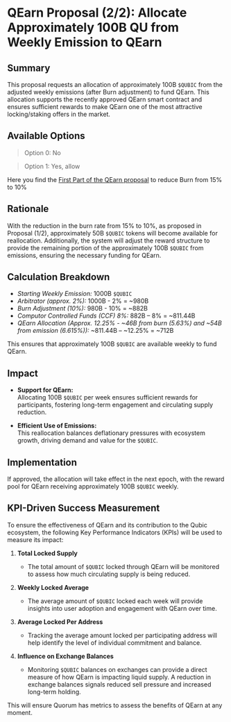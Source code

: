 # QEarn Proposal (2/2): Allocate Approximately 100B QU from Weekly Emission to QEarn

## Summary  
This proposal requests an allocation of approximately 100B `$QUBIC` from the adjusted weekly emissions (after Burn adjustment) to fund QEarn. This allocation supports the recently approved QEarn smart contract and ensures sufficient rewards to make QEarn one of the most attractive locking/staking offers in the market.

## Available Options  
>Option 0: No

>Option 1: Yes, allow

Here you find the [First Part of the QEarn proposal](2024-11-22_QEarn_Emission_Proposal(1of2).md) to reduce Burn from 15% to 10%

## Rationale  
With the reduction in the burn rate from 15% to 10%, as proposed in Proposal (1/2), approximately 50B `$QUBIC` tokens will become available for reallocation. Additionally, the system will adjust the reward structure to provide the remaining portion of the approximately 100B `$QUBIC` from emissions, ensuring the necessary funding for QEarn.

## Calculation Breakdown  
- *Starting Weekly Emission:* 1000B `$QUBIC`  
- *Arbitrator (approx. 2%):* 1000B - 2% = ~980B  
- *Burn Adjustment (10%):* 980B - 10% = ~882B  
- *Computor Controlled Funds (CCF) 8%:* 882B – 8% = ~811.44B  
- *QEarn Allocation (Approx. 12.25% - ~46B from burn (5.63%) and ~54B from emission (6.615%)):* ~811.44B – ~12.25% =  ~712B

This ensures that approximately 100B `$QUBIC` are available weekly to fund QEarn.

## Impact  
- **Support for QEarn:**  
  Allocating 100B `$QUBIC` per week ensures sufficient rewards for participants, fostering long-term engagement and circulating supply reduction.  

- **Efficient Use of Emissions:**  
  This reallocation balances deflationary pressures with ecosystem growth, driving demand and value for the `$QUBIC`.  

## Implementation  
If approved, the allocation will take effect in the next epoch, with the reward pool for QEarn receiving approximately 100B `$QUBIC` weekly.

## KPI-Driven Success Measurement  
To ensure the effectiveness of QEarn and its contribution to the Qubic ecosystem, the following Key Performance Indicators (KPIs) will be used to measure its impact:

1. **Total Locked Supply**  
   - The total amount of `$QUBIC` locked through QEarn will be monitored to assess how much circulating supply is being reduced.  

2. **Weekly Locked Average**  
   - The average amount of `$QUBIC` locked each week will provide insights into user adoption and engagement with QEarn over time.  

3. **Average Locked Per Address**  
   - Tracking the average amount locked per participating address will help identify the level of individual commitment and balance.  

4. **Influence on Exchange Balances**  
   - Monitoring `$QUBIC` balances on exchanges can provide a direct measure of how QEarn is impacting liquid supply. A reduction in exchange balances signals reduced sell pressure and increased long-term holding.  

This will ensure Quorum has metrics to assess the benefits of QEarn at any moment.
